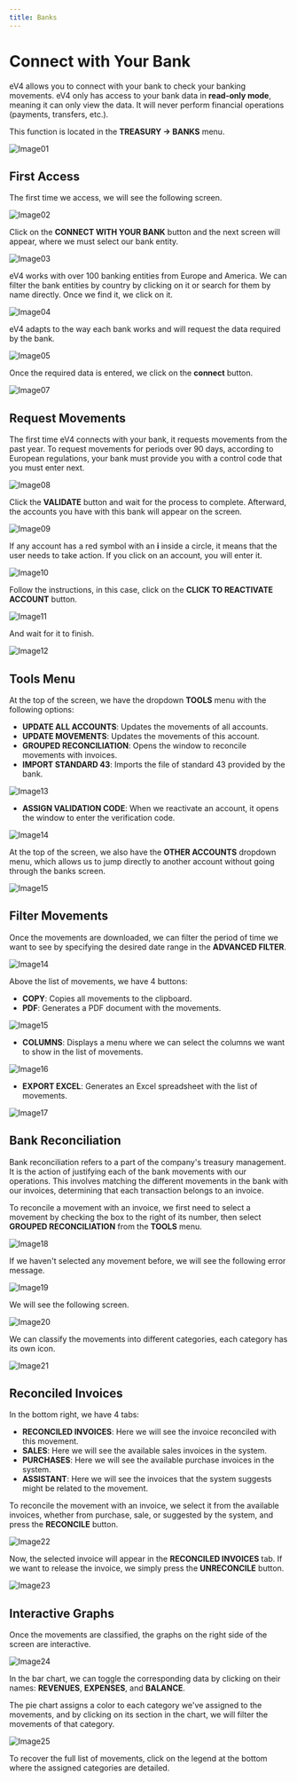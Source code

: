 ```yaml
---
title: Banks
---
```


# Connect with Your Bank

eV4 allows you to connect with your bank to check your banking movements. eV4 only has access to your bank data in **read-only mode**, meaning it can only view the data. It will never perform financial operations (payments, transfers, etc.).

This function is located in the **TREASURY → BANKS** menu.

![Image01](../../../../assets/primerafactura/Bancos006.png)

## First Access

The first time we access, we will see the following screen.

![Image02](../../../../assets/primerafactura/Bancos010.png)

Click on the **CONNECT WITH YOUR BANK** button and the next screen will appear, where we must select our bank entity.

![Image03](../../../../assets/primerafactura/Bancos015.png)

eV4 works with over 100 banking entities from Europe and America. We can filter the bank entities by country by clicking on it or search for them by name directly. Once we find it, we click on it.

![Image04](../../../../assets/primerafactura/Bancos041.png)

eV4 adapts to the way each bank works and will request the data required by the bank.

![Image05](../../../../assets/primerafactura/Bancos051.png)

Once the required data is entered, we click on the **connect** button.

![Image07](../../../../assets/primerafactura/Bancos070.png)

## Request Movements

The first time eV4 connects with your bank, it requests movements from the past year. To request movements for periods over 90 days, according to European regulations, your bank must provide you with a control code that you must enter next.

![Image08](../../../../assets/primerafactura/Bancos081.png)

Click the **VALIDATE** button and wait for the process to complete. Afterward, the accounts you have with this bank will appear on the screen.

![Image09](../../../../assets/primerafactura/Bancos091.png)

If any account has a red symbol with an **i** inside a circle, it means that the user needs to take action. If you click on an account, you will enter it.

![Image10](../../../../assets/primerafactura/Bancos101.png)

Follow the instructions, in this case, click on the **CLICK TO REACTIVATE ACCOUNT** button.

![Image11](../../../../assets/primerafactura/Bancos111.png)

And wait for it to finish.

![Image12](../../../../assets/primerafactura/Bancos121.png)

## Tools Menu

At the top of the screen, we have the dropdown **TOOLS** menu with the following options:

- **UPDATE ALL ACCOUNTS**: Updates the movements of all accounts.
- **UPDATE MOVEMENTS**: Updates the movements of this account.
- **GROUPED RECONCILIATION**: Opens the window to reconcile movements with invoices.
- **IMPORT STANDARD 43**: Imports the file of standard 43 provided by the bank.

![Image13](../../../../assets/primerafactura/Bancos391.png)

- **ASSIGN VALIDATION CODE**: When we reactivate an account, it opens the window to enter the verification code.

![Image14](../../../../assets/primerafactura/Bancos221.png)

At the top of the screen, we also have the **OTHER ACCOUNTS** dropdown menu, which allows us to jump directly to another account without going through the banks screen.

![Image15](../../../../assets/primerafactura/Bancos226.png)

## Filter Movements

Once the movements are downloaded, we can filter the period of time we want to see by specifying the desired date range in the **ADVANCED FILTER**.

![Image14](../../../../assets/primerafactura/Bancos251.png)

Above the list of movements, we have 4 buttons:

- **COPY**: Copies all movements to the clipboard.
- **PDF**: Generates a PDF document with the movements.

![Image15](../../../../assets/primerafactura/Bancos406.png)

- **COLUMNS**: Displays a menu where we can select the columns we want to show in the list of movements.

![Image16](../../../../assets/primerafactura/Bancos521.png)

- **EXPORT EXCEL**: Generates an Excel spreadsheet with the list of movements.

![Image17](../../../../assets/primerafactura/Bancos405.png)

## Bank Reconciliation

Bank reconciliation refers to a part of the company's treasury management. It is the action of justifying each of the bank movements with our operations. This involves matching the different movements in the bank with our invoices, determining that each transaction belongs to an invoice.

To reconcile a movement with an invoice, we first need to select a movement by checking the box to the right of its number, then select **GROUPED RECONCILIATION** from the **TOOLS** menu.

![Image18](../../../../assets/primerafactura/Bancos451.png)

If we haven't selected any movement before, we will see the following error message.

![Image19](../../../../assets/primerafactura/Bancos445.png)

We will see the following screen.

![Image20](../../../../assets/primerafactura/Bancos461.png)

We can classify the movements into different categories, each category has its own icon.

![Image21](../../../../assets/primerafactura/Bancos471.png)

## Reconciled Invoices

In the bottom right, we have 4 tabs:

- **RECONCILED INVOICES**: Here we will see the invoice reconciled with this movement.
- **SALES**: Here we will see the available sales invoices in the system.
- **PURCHASES**: Here we will see the available purchase invoices in the system.
- **ASSISTANT**: Here we will see the invoices that the system suggests might be related to the movement.

To reconcile the movement with an invoice, we select it from the available invoices, whether from purchase, sale, or suggested by the system, and press the **RECONCILE** button.

![Image22](../../../../assets/primerafactura/Bancos481.png)

Now, the selected invoice will appear in the **RECONCILED INVOICES** tab. If we want to release the invoice, we simply press the **UNRECONCILE** button.

![Image23](../../../../assets/primerafactura/Bancos511.png)

## Interactive Graphs

Once the movements are classified, the graphs on the right side of the screen are interactive.

![Image24](../../../../assets/primerafactura/Bancos411.png)

In the bar chart, we can toggle the corresponding data by clicking on their names: **REVENUES**, **EXPENSES**, and **BALANCE**.

The pie chart assigns a color to each category we've assigned to the movements, and by clicking on its section in the chart, we will filter the movements of that category.

![Image25](../../../../assets/primerafactura/Bancos415.png)

To recover the full list of movements, click on the legend at the bottom where the assigned categories are detailed.
